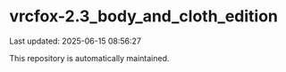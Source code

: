 # vrcfox-2.3_body_and_cloth_edition

Last updated: 2025-06-15 08:56:27

This repository is automatically maintained.
